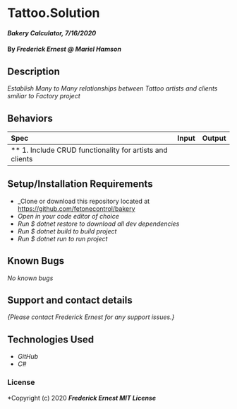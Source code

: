 # Tattoo.Solution

#### _Bakery Calculator, 7/16/2020_

#### By _**Frederick Ernest @ Mariel Hamson**_

## Description

_Establish Many to Many relationships between Tattoo artists and clients smiliar to Factory project_

## Behaviors

| Spec | Input | Output |
| :-------------      | :------------- | :------------- |
| ** 1. Include CRUD functionality for artists and clients |

## Setup/Installation Requirements

* _Clone or download this repository located at https://github.com/fetonecontrol/bakery
* _Open in your code editor of choice_
* _Run $ dotnet restore to download all dev dependencies_
* _Run $ dotnet build to build project_
* _Run $ dotnet run to run project_

## Known Bugs

_No known bugs_

## Support and contact details

_{Please contact Frederick Ernest for any support issues.}_

## Technologies Used

* _GitHub_
* _C#_

### License

*Copyright (c) 2020 **_Frederick Ernest MIT License_**
